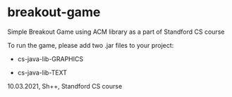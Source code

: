 # breakout-game
Simple Breakout Game using ACM library as a part of Standford CS course 


To run the game, please add two .jar files to your project:

- cs-java-lib-GRAPHICS

- cs-java-lib-TEXT


10.03.2021, Sh++, Standford CS course
